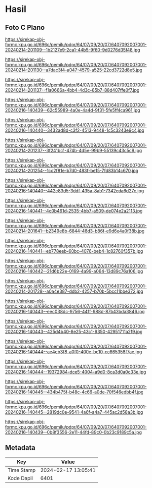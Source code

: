 # Hasil

## Foto C Plano

https://sirekap-obj-formc.kpu.go.id/696c/pemilu/pdpr/64/07/09/20/07/6407092007001-20240214-201109--1b2127e9-2ca1-44b5-9f60-9d0276d35f48.jpg

https://sirekap-obj-formc.kpu.go.id/696c/pemilu/pdpr/64/07/09/20/07/6407092007001-20240214-201130--a7dac3f4-a047-4579-a525-22cd3722d8e5.jpg

https://sirekap-obj-formc.kpu.go.id/696c/pemilu/pdpr/64/07/09/20/07/6407092007001-20240214-201137--f1a0666a-4bb4-4d3c-85b7-88d407ffe0f7.jpg

https://sirekap-obj-formc.kpu.go.id/696c/pemilu/pdpr/64/07/09/20/07/6407092007001-20240216-140439--62c55989-4a0e-4a4d-9f31-5fe5ff4ca961.jpg

https://sirekap-obj-formc.kpu.go.id/696c/pemilu/pdpr/64/07/09/20/07/6407092007001-20240216-140440--3432ad8d-c3f2-4513-9448-1c5c3243e9c4.jpg

https://sirekap-obj-formc.kpu.go.id/696c/pemilu/pdpr/64/07/09/20/07/6407092007001-20240214-201237--3f241bc1-474b-4d5e-99b9-55139c43c5c9.jpg

https://sirekap-obj-formc.kpu.go.id/696c/pemilu/pdpr/64/07/09/20/07/6407092007001-20240214-201254--1cc2f81e-b7d0-483f-be15-7fd83b14c670.jpg

https://sirekap-obj-formc.kpu.go.id/696c/pemilu/pdpr/64/07/09/20/07/6407092007001-20240216-140440--442c83d5-3ddf-435a-8ab1-7342eda6d27c.jpg

https://sirekap-obj-formc.kpu.go.id/696c/pemilu/pdpr/64/07/09/20/07/6407092007001-20240216-140441--4c0b461d-2535-4bb7-a509-de074e2a2113.jpg

https://sirekap-obj-formc.kpu.go.id/696c/pemilu/pdpr/64/07/09/20/07/6407092007001-20240214-201641--b2349e8b-6844-48d3-b86f-e9d6e4a0f38b.jpg

https://sirekap-obj-formc.kpu.go.id/696c/pemilu/pdpr/64/07/09/20/07/6407092007001-20240216-140441--eb778eeb-60bc-4076-beb4-1c82760f357b.jpg

https://sirekap-obj-formc.kpu.go.id/696c/pemilu/pdpr/64/07/09/20/07/6407092007001-20240216-140442--21d6b22e-0169-4a99-a064-13d89c76a106.jpg

https://sirekap-obj-formc.kpu.go.id/696c/pemilu/pdpr/64/07/09/20/07/6407092007001-20240214-201728--a0a4e387-ddb2-4257-b70b-5bcc11bbe372.jpg

https://sirekap-obj-formc.kpu.go.id/696c/pemilu/pdpr/64/07/09/20/07/6407092007001-20240216-140443--eec038dc-9756-441f-988d-87b43bda3846.jpg

https://sirekap-obj-formc.kpu.go.id/696c/pemilu/pdpr/64/07/09/20/07/6407092007001-20240216-140443--425d4b40-8e25-43c1-9350-42951711a2f9.jpg

https://sirekap-obj-formc.kpu.go.id/696c/pemilu/pdpr/64/07/09/20/07/6407092007001-20240216-140444--ae4eb3f8-a0f0-400e-bc10-cc865358f7ae.jpg

https://sirekap-obj-formc.kpu.go.id/696c/pemilu/pdpr/64/07/09/20/07/6407092007001-20240216-140444--19372984-dce5-4004-a9d0-8ca3d0a0c33e.jpg

https://sirekap-obj-formc.kpu.go.id/696c/pemilu/pdpr/64/07/09/20/07/6407092007001-20240216-140445--434b475f-b48c-4c66-a0de-70f546edbb4f.jpg

https://sirekap-obj-formc.kpu.go.id/696c/pemilu/pdpr/64/07/09/20/07/6407092007001-20240216-140445--2819dc0e-9541-4a6f-a4a7-445ac2d58a3b.jpg

https://sirekap-obj-formc.kpu.go.id/696c/pemilu/pdpr/64/07/09/20/07/6407092007001-20240216-140439--0b8f3556-2e11-44fd-89c0-0b23c9189c5a.jpg


## Metadata

| Key        | Value               |
| ---------- | ------------------- |
| Time Stamp | 2024-02-17 13:05:41 |
| Kode Dapil | 6401                |



